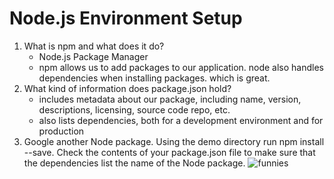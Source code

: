 # Node.js Environment Setup

1. What is npm and what does it do?
   * Node.js Package Manager
   * npm allows us to add packages to our application. node also handles dependencies when installing packages. which is great.
1. What kind of information does package.json hold?
   * includes metadata about our package, including name, version, descriptions, licensing, source code repo, etc.
   * also lists dependencies, both for a development environment and for production
1. Google another Node package. Using the demo directory run npm install <theNameOfThePackage> --save. Check the contents of your package.json file to make sure that the dependencies list the name of the Node package.
![funnies](https://i.imgur.com/fW6FQgi.png)